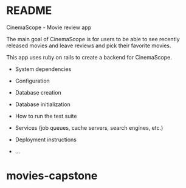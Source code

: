 # README

CinemaScope - Movie review app

The main goal of CinemaScope is for users to be able to see recently released movies and leave reviews and pick their favorite movies.

This app uses ruby on rails to create a backend for CinemaScope.

- System dependencies

- Configuration

- Database creation

- Database initialization

- How to run the test suite

- Services (job queues, cache servers, search engines, etc.)

- Deployment instructions

- ...

# movies-capstone
